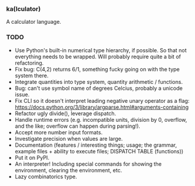 ### ka(lculator)
A calculator language.

### TODO
* Use Python's built-in numerical type hierarchy, if possible. So that not everything needs to be wrapped. Will probably require quite a bit of refactoring.
* Fix bug: C(4,2) returns 6/1, something fucky going on with the type system there.
* Integrate quantities into type system, quantity arithmetic / functions.
* Bug: can't use symbol name of degrees Celcius, probably a unicode issue.
* Fix CLI so it doesn't interpret leading negative unary operator as a flag: <https://docs.python.org/3/library/argparse.html#arguments-containing>
* Refactor ugly divide(), leverage dispatch.
* Handle runtime errors (e.g. incompatible units, division by 0, overflow, and the like; overflow can happen during parsing!).
* Accept more number input formats. 
* Investigate precision when values are large.
* Documentation (features / interesting things; usage; the grammar, example files + ability to execute files; DISPATCH TABLE (functions))
* Put it on PyPI.
* An interpreter! Including special commands for showing the environment, clearing the environment, etc.
* Lazy combinatorics type.
